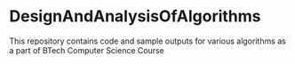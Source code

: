 # DesignAndAnalysisOfAlgorithms
This repository contains code and sample outputs for various algorithms as a part of BTech Computer Science Course 
